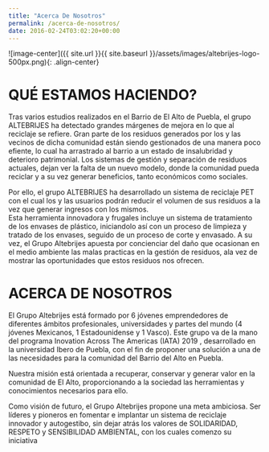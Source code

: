 ```yaml
---
title: "Acerca De Nosotros"
permalink: /acerca-de-nosotros/
date: 2016-02-24T03:02:20+00:00
---
```


![image-center]({{ site.url }}{{ site.baseurl }}/assets/images/altebrijes-logo-500px.png){: .align-center}

<h1>QUÉ ESTAMOS HACIENDO?</h1>

Tras varios estudios realizados en el Barrio de El Alto de Puebla, el grupo ALTEBRIJES ha detectado grandes márgenes de mejora en lo que al reciclaje se refiere. Gran parte de los residuos generados por los y las vecinos de dicha comunidad están siendo gestionados de una manera poco efiente, lo cual ha arrastrado al barrio a un estado de insalubridad y deterioro patrimonial.
Los sistemas de gestión y separación de residuos actuales, dejan ver la falta de un nuevo modelo, donde la comunidad pueda reciclar y a su vez generar beneficios, tanto económicos como sociales. 


Por ello, el grupo ALTEBRIJES ha desarrollado un sistema de reciclaje PET con el cual los y las usuarios podrán reducir el volumen de  sus residuos a la vez que generar ingresos con los mismos.  
Esta herramienta innovadora y frugales incluye un sistema de tratamiento de los envases de plástico, iniciandolo así con un proceso de limpieza y tratado de los envases, seguido de un  proceso de corte y envasado. 
A su vez, el Grupo Altebrijes apuesta por concienciar del daño que ocasionan en el medio ambiente las malas practicas en la gestión de residuos, ala vez de mostrar las oportunidades que estos residuos nos ofrecen. 


<h1>ACERCA DE NOSOTROS</h1>

El Grupo Altebrijes está formado por 6 jóvenes emprendedores de diferentes ámbitos profesionales, universidades y partes del mundo (4 jóvenes Mexicanos, 1 Estadounidense y 1 Vasco). Este grupo va de la mano del programa Inovation Across The Americas (IATA) 2019 , desarrollado en la universidad Ibero de Puebla, con el fin de proponer una solución a una de las necesidades para la comunidad del Barrio del Alto en Puebla. 

Nuestra misión está orientada a recuperar, conservar y generar valor en la comunidad de El Alto, proporcionando a la sociedad las herramientas y conocimientos necesarios para ello. 

Como visión de futuro, el Grupo Altebrijes propone una meta ambiciosa. Ser líderes y pioneros en fomentar e implantar un sistema de reciclaje innovador y autogestibo, sin dejar atrás los valores de SOLIDARIDAD, RESPETO y SENSIBILIDAD AMBIENTAL, con los cuales comenzo su iniciativa


